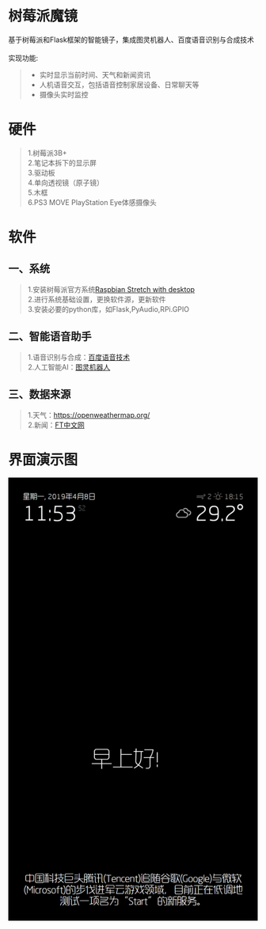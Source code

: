 # 树莓派魔镜
基于树莓派和Flask框架的智能镜子，集成图灵机器人、百度语音识别与合成技术</br>
</br>
实现功能:
</br>
>* 实时显示当前时间、天气和新闻资讯
>* 人机语音交互，包括语音控制家居设备、日常聊天等
>* 摄像头实时监控
# 硬件
> 1.树莓派3B+ </br>
> 2.笔记本拆下的显示屏 </br>
> 3.驱动板 </br>
> 4.单向透视镜（原子镜）</br>
> 5.木框 </br>
> 6.PS3 MOVE PlayStation Eye体感摄像头 </br>
# 软件
## 一、系统
> 1.安装树莓派官方系统[Raspbian Stretch with desktop](https://www.raspberrypi.org/downloads/raspbian/) </br>
> 2.进行系统基础设置，更换软件源，更新软件 </br>
> 3.安装必要的python库，如Flask,PyAudio,RPi.GPIO </br>
## 二、智能语音助手
> 1.语音识别与合成：[百度语音技术](https://cloud.baidu.com/product/speech) </br>
> 2.人工智能AI：[图灵机器人](http://www.turingapi.com/) </br>
## 三、数据来源
> 1.天气：https://openweathermap.org/ </br>
> 2.新闻：[FT中文网](http://www.ftchinese.com/)
# 界面演示图
![演示](https://github.com/Lemon-Rain/RaspberryPi_Mirror/raw/master/screenshots/演示.png)
